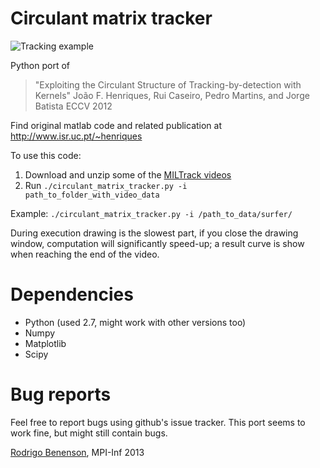Circulant matrix tracker
========================

![Tracking example](tracking_example.png "Tracking example")

Python port of 
> "Exploiting the Circulant Structure of Tracking-by-detection with Kernels"
> João F. Henriques, Rui Caseiro, Pedro Martins, and Jorge Batista
> ECCV 2012

Find original matlab code and related publication at
http://www.isr.uc.pt/~henriques

To use this code:

1. Download and unzip some of the [MILTrack videos](http://vision.ucsd.edu/~bbabenko/project_miltrack.shtml) 
2. Run `./circulant_matrix_tracker.py -i path_to_folder_with_video_data`

Example: `./circulant_matrix_tracker.py -i /path_to_data/surfer/`

During execution drawing is the slowest part, if you close the drawing window, computation will significantly speed-up;
a result curve is show when reaching the end of the video.


Dependencies
============

* Python (used 2.7, might work with other versions too)
* Numpy
* Matplotlib
* Scipy


Bug reports
===========

Feel free to report bugs using github's issue tracker.
This port seems to work fine, but might still contain bugs.


[Rodrigo Benenson](http://rodrigob.github.io), MPI-Inf 2013


